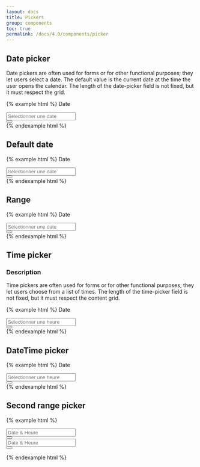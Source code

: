 ```yaml
---
layout: docs
title: Pickers
group: components
toc: true
permalink: /docs/4.0/components/picker
---
```


## Date picker

Date pickers are often used for forms or for other functional purposes; they let users select a date. The default value is the current date at the time the user opens the calendar. The length of the date-picker field is not fixed, but it must respect the grid.

{% example html %}
<label class="font-weight-medium mb-2">Date</label>
<div data-component="picker">
  <div class="input-group input-group--flatpickr">
    <div class="form-control-container" data-toggle>
      <input type="text" class="form-control" placeholder="Sélectionner une date" data-input>
      <span class="form-control-state"></span>
    </div>
    <div class="input-group-append">
      <button type="button" class="btn btn-primary btn-only-icon" data-role="btn">
        <i class="icons-calendar"></i>
      </button>
    </div>
  </div>
</div>
{% endexample html %}

## Default date

{% example html %}
<label class="font-weight-medium mb-2">Date</label>
<div data-component="picker" data-default-date="2017-02-26">
  <div class="input-group input-group--flatpickr">
    <div class="form-control-container" data-toggle>
      <input type="text" class="form-control" placeholder="Sélectionner une date" data-input>
      <span class="form-control-state"></span>
    </div>
    <div class="input-group-append">
      <button type="button" class="btn btn-primary btn-only-icon" data-role="btn">
        <i class="icons-calendar"></i>
      </button>
    </div>
  </div>
</div>
{% endexample html %}

## Range

{% example html %}
<label class="font-weight-medium mb-2">Date</label>
<div data-component="picker" data-mode="range">
  <div class="input-group input-group--flatpickr">
    <div class="form-control-container" data-toggle>
      <input type="text" class="form-control" placeholder="Sélectionner une date" data-input>
      <span class="form-control-state"></span>
    </div>
    <div class="input-group-append">
      <button type="button" class="btn btn-primary btn-only-icon" data-role="btn">
        <i class="icons-calendar"></i>
      </button>
    </div>
  </div>
</div>
{% endexample html %}

## Time picker

### Description

Time pickers are often used for forms or for other functional purposes; they let users choose from a list of times.
The length of the time-picker field is not fixed, but it must respect the content grid.

{% example html %}
<label class="font-weight-medium mb-2">Date</label>
<div data-component="picker" data-timepicker="true" data-increment-hours-on-minutes-max="true">
  <div class="input-group input-group--flatpickr">
    <div class="form-control-container" data-toggle>
      <input type="text" class="form-control" placeholder="Sélectionner une heure" data-input>
      <span class="form-control-state"></span>
    </div>
    <div class="input-group-append">
      <button type="button" class="btn btn-primary btn-only-icon" data-role="btn">
        <i class="icons-calendar-time"></i>
      </button>
    </div>
  </div>
</div>
{% endexample html %}

## DateTime picker

{% example html %}
<label class="font-weight-medium mb-2">Date</label>
<div data-component="picker" data-enable-time="true">
  <div class="input-group input-group--flatpickr">
    <div class="form-control-container" data-toggle>
      <input type="text" class="form-control" placeholder="Sélectionner une heure" data-input>
      <span class="form-control-state"></span>
    </div>
    <div class="input-group-append">
      <button type="button" class="btn btn-primary btn-only-icon" data-role="btn">
        <i class="icons-calendar-time"></i>
      </button>
    </div>
  </div>
</div>
{% endexample html %}

## Second range picker

{% example html %}
<form autocomplete="false">
  <div class="row">
    <div class="col">
      <div data-component="picker" data-second-range="#secondRangeInput">
        <div class="input-group">
          <div class="form-control-container">
            <input type="text" class="form-control" placeholder="Date & Heure" data-input>
            <span class="form-control-state"></span>
          </div>
          <div class="input-group-append">
            <button type="button" class="btn btn-primary btn-only-icon" data-toggle>
              <i class="icons-calendar"></i>
            </button>
          </div>
        </div>
        <div class="dropdown-menu" data-role="menu">
        </div>
      </div>
    </div>
    <div class="col">
      <div class="input-group">
        <div class="form-control-container">
          <input id="secondRangeInput" type="text" class="form-control" placeholder="Date & Heure" data-input>
          <span class="form-control-state"></span>
        </div>
        <div class="input-group-append">
          <button type="button" class="btn btn-primary btn-only-icon" data-toggle>
            <i class="icons-calendar"></i>
          </button>
        </div>
      </div>
    </div>
  </div>
</form>
{% endexample html %}
